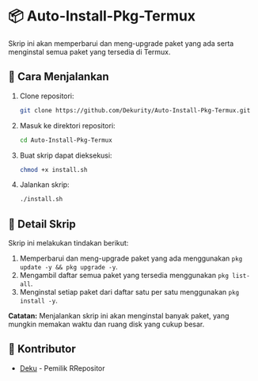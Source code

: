 # 📦 Auto-Install-Pkg-Termux

Skrip ini akan memperbarui dan meng-upgrade paket yang ada serta menginstal semua paket yang tersedia di Termux.

## 🚀 Cara Menjalankan

1. Clone repositori:
   ```sh
   git clone https://github.com/Dekurity/Auto-Install-Pkg-Termux.git
   ```
2. Masuk ke direktori repositori:
   ```sh
   cd Auto-Install-Pkg-Termux
   ```
3. Buat skrip dapat dieksekusi:
   ```sh
   chmod +x install.sh
   ```
4. Jalankan skrip:
   ```sh
   ./install.sh
   ```

## 📜 Detail Skrip

Skrip ini melakukan tindakan berikut:
1. Memperbarui dan meng-upgrade paket yang ada menggunakan `pkg update -y && pkg upgrade -y`.
2. Mengambil daftar semua paket yang tersedia menggunakan `pkg list-all`.
3. Menginstal setiap paket dari daftar satu per satu menggunakan `pkg install -y`.

**Catatan:** Menjalankan skrip ini akan menginstal banyak paket, yang mungkin memakan waktu dan ruang disk yang cukup besar.

## 👤 Kontributor

- [Deku](https://github.com/Dekurity) - Pemilik RRepositor
